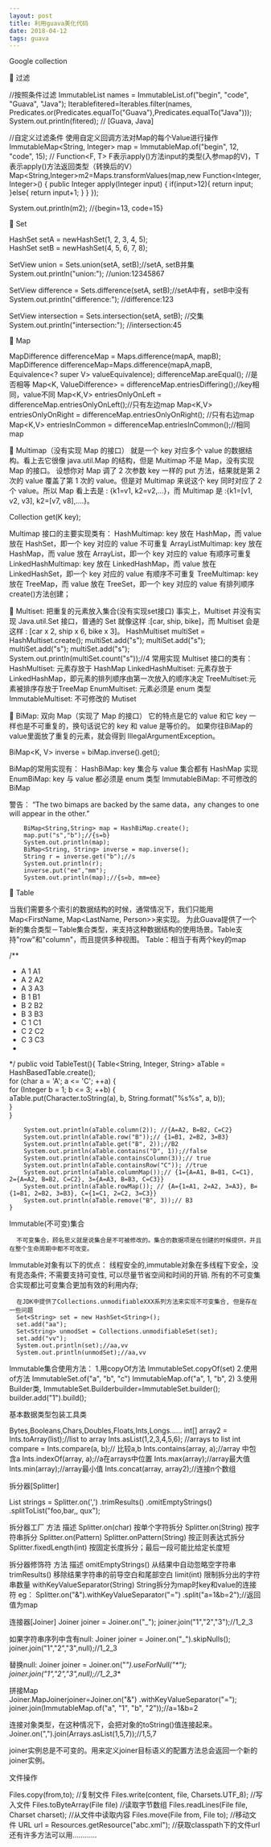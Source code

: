 ```yaml
---
layout: post
title: 利用guava美化代码
date: 2018-04-12 
tags: guava
---
```


Google collection

	过滤

//按照条件过滤
ImmutableList<String> names = ImmutableList.of("begin", "code", "Guava", "Java");
Iterable<String>fitered=Iterables.filter(names, Predicates.or(Predicates.equalTo("Guava"),Predicates.equalTo("Java")));
System.out.println(fitered); // [Guava, Java]


//自定义过滤条件   使用自定义回调方法对Map的每个Value进行操作
ImmutableMap<String, Integer> map = ImmutableMap.of("begin", 12, "code", 15);
        // Function<F, T> F表示apply()方法input的类型(入参map的V)，T表示apply()方法返回类型（转换后的V）
  Map<String,Integer>m2=Maps.transformValues(map,new Function<Integer, Integer>() {
            public Integer apply(Integer input) {
                if(input>12){
                    return input;
                }else{
                    return input+1;
                }
            }
        });

System.out.println(m2);   //{begin=13, code=15}


	Set

HashSet setA = newHashSet(1, 2, 3, 4, 5);  
HashSet setB = newHashSet(4, 5, 6, 7, 8);  

SetView union = Sets.union(setA, setB);//setA, setB并集
System.out.println("union:");   //union:12345867

SetView difference = Sets.difference(setA, setB);//setA中有，setB中没有
System.out.println("difference:");   //difference:123

SetView intersection = Sets.intersection(setA, setB);  //交集
System.out.println("intersection:");   //intersection:45


	Map

MapDifference differenceMap = Maps.difference(mapA, mapB);  
MapDifference differenceMap=Maps.difference(mapA,mapB, Equivalence<? super V> valueEquivalence); 
differenceMap.areEqual();  //是否相等
Map<K, ValueDifference<V>> = differenceMap.entriesDiffering();//key相同，value不同
Map<K,V> entriesOnlyOnLeft = differenceMap.entriesOnlyOnLeft();//只有左边map
Map<K,V> entriesOnlyOnRight = differenceMap.entriesOnlyOnRight(); //只有右边map
Map<K,V> entriesInCommon = differenceMap.entriesInCommon();//相同map



	Multimap（没有实现 Map 的接口）
就是一个 key 对应多个 value 的数据结构。看上去它很像 java.util.Map 的结构，但是 Muitimap 不是 Map，没有实现 Map 的接口。
设想你对 Map 调了 2 次参数 key 一样的 put 方法，结果就是第 2 次的 value 覆盖了第 1 次的 value。但是对 Multimap 来说这个 key 同时对应了 2 个 value。所以 Map 看上去是 : {k1=v1, k2=v2,...}，而 Multimap 是 :{k1=[v1, v2, v3], k2=[v7, v8],....}。

  Collection<V> get(K key);

Multimap 接口的主要实现类有：
HashMultimap: key 放在 HashMap，而 value 放在 HashSet，即一个 key 对应的 value 不可重复
ArrayListMultimap: key 放在 HashMap，而 value 放在 ArrayList，即一个 key 对应的 value 有顺序可重复
LinkedHashMultimap: key 放在 LinkedHashMap，而 value 放在 LinkedHashSet，即一个 key 对应的 value 有顺序不可重复
TreeMultimap: key 放在 TreeMap，而 value 放在 TreeSet，即一个 key 对应的 value 有排列顺序
create()方法创建；




	Multiset: 把重复的元素放入集合(没有实现set接口)
事实上，Multiset 并没有实现 Java.util.Set 接口，普通的 Set 就像这样 :[car, ship, bike]，而 Multiset 会是这样 : [car x 2, ship x 6, bike x 3]。
        HashMultiset<String> multiSet = HashMultiset.create();
        multiSet.add("s");
        multiSet.add("s");
        multiSet.add("s");
        multiSet.add("s");
        System.out.println(multiSet.count("s"));//4
常用实现 Multiset 接口的类有：
HashMultiset: 元素存放于 HashMap
LinkedHashMultiset: 元素存放于 LinkedHashMap，即元素的排列顺序由第一次放入的顺序决定
TreeMultiset:元素被排序存放于TreeMap
EnumMultiset: 元素必须是 enum 类型
ImmutableMultiset: 不可修改的 Mutiset








	BiMap: 双向 Map（实现了 Map 的接口）
它的特点是它的 value 和它 key 一样也是不可重复的，换句话说它的 key 和 value 是等价的。
如果你往BiMap的value里面放了重复的元素，就会得到 IllegalArgumentException。

BiMap<K, V> inverse = biMap.inverse().get();

BiMap的常用实现有：
HashBiMap: key 集合与 value 集合都有 HashMap 实现
EnumBiMap: key 与 value 都必须是 enum 类型
ImmutableBiMap: 不可修改的 BiMap

警告：
“The two bimaps are backed by the same data，any changes to one will appear in the other.”

        BiMap<String,String> map = HashBiMap.create();
        map.put("s","b");//{s=b}
	    System.out.println(map);
        BiMap<String, String> inverse = map.inverse();
        String r = inverse.get("b");//s
        System.out.println(r);
        inverse.put("ee","mm");
        System.out.println(map);//{s=b, mm=ee}





	Table

当我们需要多个索引的数据结构的时候，通常情况下，我们只能用Map<FirstName, Map<LastName, Person>>来实现。
为此Guava提供了一个新的集合类型－Table集合类型，来支持这种数据结构的使用场景。Table支持"row"和"column"，而且提供多种视图。
Table：相当于有两个key的map


/**
*    A  1  A1
*    A  2  A2
*    A  3  A3
*    B  1  B1
*    B  2  B2
*    B  3  B3
*    C  1  C1
*    C  2  C2
*    C  3  C3
*
*/
public void TableTest(){
        Table<String, Integer, String> aTable = HashBasedTable.create();   
        for (char a = 'A'; a <= 'C'; ++a) {  
            for (Integer b = 1; b <= 3; ++b) {   
                aTable.put(Character.toString(a), b, String.format("%s%s", a, b));  
            }  
        }  
   
        System.out.println(aTable.column(2)); //{A=A2, B=B2, C=C2}
        System.out.println(aTable.row("B"));// {1=B1, 2=B2, 3=B3}  
        System.out.println(aTable.get("B", 2));//B2
        System.out.println(aTable.contains("D", 1));//false   
        System.out.println(aTable.containsColumn(3));// true  
        System.out.println(aTable.containsRow("C")); //true 
        System.out.println(aTable.columnMap());// {1={A=A1, B=B1, C=C1}, 2={A=A2, B=B2, C=C2}, 3={A=A3, B=B3, C=C3}}
        System.out.println(aTable.rowMap()); // {A={1=A1, 2=A2, 3=A3}, B={1=B1, 2=B2, 3=B3}, C={1=C1, 2=C2, 3=C3}} 
        System.out.println(aTable.remove("B", 3));// B3
    }



Immutable(不可变)集合

      不可变集合，顾名思义就是说集合是不可被修改的。集合的数据项是在创建的时候提供，并且在整个生命周期中都不可改变。

Immutable对象有以下的优点：
      线程安全的,immutable对象在多线程下安全，没有竞态条件;
      不需要支持可变性, 可以尽量节省空间和时间的开销. 所有的不可变集合实现都比可变集合更加有效的利用内存;

      在JDK中提供了Collections.unmodifiableXXX系列方法来实现不可变集合, 但是存在一些问题
      Set<String> set = new HashSet<String>();
      set.add("aa");
      Set<String> unmodSet = Collections.unmodifiableSet(set);
      set.add("vv");
      System.out.println(set);//aa,vv
      System.out.println(unmodSet);//aa,vv

Immutable集合使用方法：
     1.用copyOf方法
 ImmutableSet.copyOf(set)
     2.使用of方法
ImmutableSet.of("a", "b", "c")
ImmutableMap.of("a", 1, "b", 2)
     3.使用Builder类,
          ImmutableSet.Builder<String>builder=ImmutableSet.builder();     		  builder.add("1").build();




基本数据类型包装工具类

  Bytes,Booleans,Chars,Doubles,Floats,Ints,Longs......
int[] array2 = Ints.toArray(list);//list to array
Ints.asList(1,2,3,4,5,6); //arrays to list
int compare = Ints.compare(a, b);// 比较a,b
Ints.contains(array, a);//array 中包含a
Ints.indexOf(array, a);//a在arrays中位置
Ints.max(array);//array最大值
Ints.min(array);//array最小值
Ints.concat(array, array2);//连接n个数组


拆分器[Splitter]

 List<String> strings = Splitter.on(',')
                                      .trimResults()
                                      .omitEmptyStrings()
                                      .splitToList("foo,bar,,   qux");

拆分器工厂
方法	描述
Splitter.on(char)
按单个字符拆分
Splitter.on(String)
按字符串拆分
Splitter.on(Pattern)
Splitter.onPattern(String)
按正则表达式拆分
Splitter.fixedLength(int)
按固定长度拆分；最后一段可能比给定长度短

拆分器修饰符
方法	描述
omitEmptyStrings()
从结果中自动忽略空字符串
trimResults()
移除结果字符串的前导空白和尾部空白
limit(int)
限制拆分出的字符串数量
withKeyValueSeparator(String)	String拆分为map时key和value的连接符 eg：
Splitter.on("&").withKeyValueSeparator("=")
                   .split("a=1&b=2");//返回值为map




连接器[Joiner]
Joiner joiner = Joiner.on("_");
joiner.join("1","2","3");//1_2_3

  如果字符串序列中含有null:
Joiner joiner = Joiner.on("_").skipNulls();
joiner.join("1","2","3",null);//1_2_3

  替换null:
         			Joiner joiner = Joiner.on("_").useForNull("*");
joiner.join("1","2","3",null);//1_2_3_*

  拼接Map     			
                 Joiner.MapJoinerjoiner=Joiner.on("&")
                                           .withKeyValueSeparator("=");
        joiner.join(ImmutableMap.of("a", "1", "b", "2"));//a=1&b=2

 连接对象类型，在这种情况下，会把对象的toString()值连接起来。
Joiner.on(",").join(Arrays.asList(1,5,7));//1,5,7  

 joiner实例总是不可变的。用来定义joiner目标语义的配置方法总会返回一个新的                               joiner实例。

文件操作

Files.copy(from,to);  //复制文件
Files.write(content, file, Charsets.UTF_8);  //写入文件
Files.toByteArray(File file) //读取字节数组
Files.readLines(File file, Charset charset); //从文件中读取内容
Files.move(File from, File to); //移动文件
URL url = Resources.getResource("abc.xml"); //获取classpath下的文件url
还有许多方法可以用............
